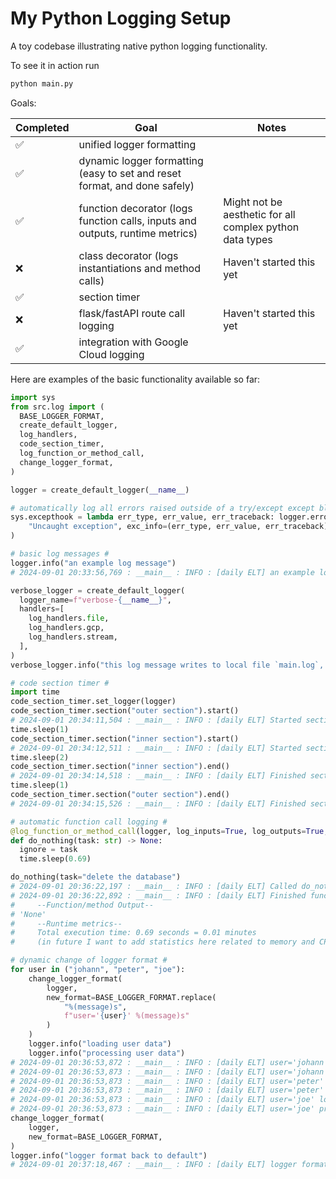 # My Python Logging Setup

A toy codebase illustrating native python logging functionality.

To see it in action run

```bash
python main.py
```

Goals:

| Completed | Goal                                                                          | Notes                                                    |
| --------- | ----------------------------------------------------------------------------- | -------------------------------------------------------- |
| ✅        | unified logger formatting                                                     |                                                          |
| ✅        | dynamic logger formatting (easy to set and reset format, and done safely)     |
| ✅        | function decorator (logs function calls, inputs and outputs, runtime metrics) | Might not be aesthetic for all complex python data types |
| ❌        | class decorator (logs instantiations and method calls)                        | Haven't started this yet                                 |
| ✅        | section timer                                                                 |
| ❌        | flask/fastAPI route call logging                                              | Haven't started this yet                                 |
| ✅        | integration with Google Cloud logging                                         |                                                          |

Here are examples of the basic functionality available so far:

```python
import sys
from src.log import (
  BASE_LOGGER_FORMAT,
  create_default_logger,
  log_handlers,
  code_section_timer,
  log_function_or_method_call,
  change_logger_format,
)

logger = create_default_logger(__name__)

# automatically log all errors raised outside of a try/except except block
sys.excepthook = lambda err_type, err_value, err_traceback: logger.error(
    "Uncaught exception", exc_info=(err_type, err_value, err_traceback)
)

# basic log messages #
logger.info("an example log message")
# 2024-09-01 20:33:56,769 : __main__ : INFO : [daily ELT] an example log message

verbose_logger = create_default_logger(
  logger_name=f"verbose-{__name__}",
  handlers=[
    log_handlers.file,
    log_handlers.gcp,
    log_handlers.stream,
  ],
)
verbose_logger.info("this log message writes to local file `main.log`, to standard out, and to GCP cloud logging")

# code section timer #
import time
code_section_timer.set_logger(logger)
code_section_timer.section("outer section").start()
# 2024-09-01 20:34:11,504 : __main__ : INFO : [daily ELT] Started section 'outer section'
time.sleep(1)
code_section_timer.section("inner section").start()
# 2024-09-01 20:34:12,511 : __main__ : INFO : [daily ELT] Started section 'inner section'
time.sleep(2)
code_section_timer.section("inner section").end()
# 2024-09-01 20:34:14,518 : __main__ : INFO : [daily ELT] Finished section 'inner section' (total runtime 2 seconds = 0.03 minutes)
time.sleep(1)
code_section_timer.section("outer section").end()
# 2024-09-01 20:34:15,526 : __main__ : INFO : [daily ELT] Finished section 'outer section' (total runtime 4 seconds = 0.07 minutes)

# automatic function call logging #
@log_function_or_method_call(logger, log_inputs=True, log_outputs=True, log_runtime_metrics=True)
def do_nothing(task: str) -> None:
  ignore = task
  time.sleep(0.69)

do_nothing(task="delete the database")
# 2024-09-01 20:36:22,197 : __main__ : INFO : [daily ELT] Called do_nothing('task'='delete the database')
# 2024-09-01 20:36:22,892 : __main__ : INFO : [daily ELT] Finished function/method do_nothing()
#     --Function/method Output--
# 'None'
#     --Runtime metrics--
#     Total execution time: 0.69 seconds = 0.01 minutes
#     (in future I want to add statistics here related to memory and CPU usage)

# dynamic change of logger format #
for user in ("johann", "peter", "joe"):
    change_logger_format(
        logger,
        new_format=BASE_LOGGER_FORMAT.replace(
            "%(message)s",
            f"user='{user}' %(message)s"
        )
    )
    logger.info("loading user data")
    logger.info("processing user data")
# 2024-09-01 20:36:53,872 : __main__ : INFO : [daily ELT] user='johann' loading user data
# 2024-09-01 20:36:53,873 : __main__ : INFO : [daily ELT] user='johann' processing user data
# 2024-09-01 20:36:53,873 : __main__ : INFO : [daily ELT] user='peter' loading user data
# 2024-09-01 20:36:53,873 : __main__ : INFO : [daily ELT] user='peter' processing user data
# 2024-09-01 20:36:53,873 : __main__ : INFO : [daily ELT] user='joe' loading user data
# 2024-09-01 20:36:53,873 : __main__ : INFO : [daily ELT] user='joe' processing user data
change_logger_format(
    logger,
    new_format=BASE_LOGGER_FORMAT,
)
logger.info("logger format back to default")
# 2024-09-01 20:37:18,467 : __main__ : INFO : [daily ELT] logger format back to default
```
